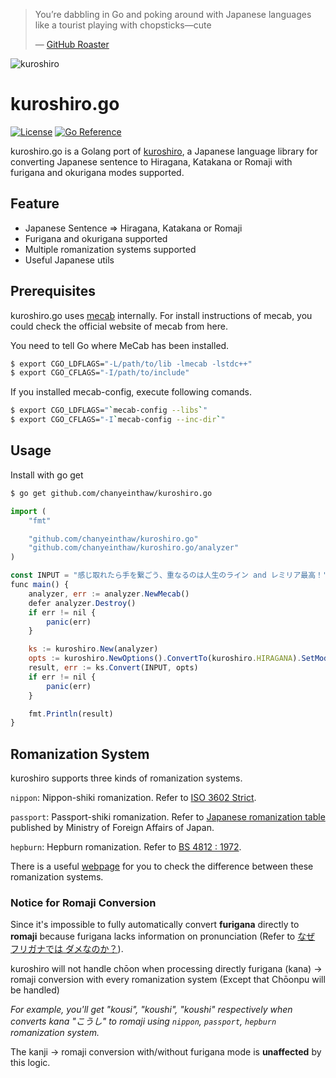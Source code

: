 > You’re dabbling in Go and poking around with Japanese languages like a tourist playing with chopsticks—cute
>
> — [GitHub Roaster](https://github-roast.pages.dev/)


![kuroshiro](https://kuroshiro.org/kuroshiro.png)

# kuroshiro.go

[![License](https://img.shields.io/github/license/lassjs/lass.svg)](LICENSE) [![Go Reference](https://pkg.go.dev/badge/github.com/chanyeinthaw/kuroshiro.go.svg)](https://pkg.go.dev/github.com/chanyeinthaw/kuroshiro.go)

kuroshiro.go is a Golang port of [kuroshiro](https://github.com/hexenq/kuroshiro), a Japanese language library for converting Japanese sentence to Hiragana, Katakana or Romaji with furigana and okurigana modes supported.

## Feature
- Japanese Sentence => Hiragana, Katakana or Romaji
- Furigana and okurigana supported
- Multiple romanization systems supported
- Useful Japanese utils
    
## Prerequisites
kuroshiro.go uses [mecab](https://taku910.github.io/mecab) internally. For install instructions of mecab, you could check the official website of mecab from here.

You need to tell Go where MeCab has been installed.
```sh
$ export CGO_LDFLAGS="-L/path/to/lib -lmecab -lstdc++"
$ export CGO_CFLAGS="-I/path/to/include"
```

If you installed mecab-config, execute following comands.
```sh
$ export CGO_LDFLAGS="`mecab-config --libs`"
$ export CGO_CFLAGS="-I`mecab-config --inc-dir`"
```

## Usage
Install with go get
```sh
$ go get github.com/chanyeinthaw/kuroshiro.go
```

```js
import (
	"fmt"

	"github.com/chanyeinthaw/kuroshiro.go"
	"github.com/chanyeinthaw/kuroshiro.go/analyzer"
)

const INPUT = "感じ取れたら手を繋ごう、重なるのは人生のライン and レミリア最高！"
func main() {
	analyzer, err := analyzer.NewMecab()
	defer analyzer.Destroy()
	if err != nil {
		panic(err)
	}

	ks := kuroshiro.New(analyzer)
	opts := kuroshiro.NewOptions().ConvertTo(kuroshiro.HIRAGANA).SetMode(kuroshiro.SPACED)
	result, err := ks.Convert(INPUT, opts)
	if err != nil {
		panic(err)
	}

	fmt.Println(result)
}
```
 
## Romanization System
kuroshiro supports three kinds of romanization systems.

`nippon`: Nippon-shiki romanization. Refer to [ISO 3602 Strict](http://www.age.ne.jp/x/nrs/iso3602/iso3602.html).

`passport`: Passport-shiki romanization. Refer to [Japanese romanization table](https://www.ezairyu.mofa.go.jp/passport/hebon.html) published by Ministry of Foreign Affairs of Japan.

`hepburn`: Hepburn romanization. Refer to [BS 4812 : 1972](https://archive.is/PiJ4).

There is a useful [webpage](http://jgrammar.life.coocan.jp/ja/data/rohmaji2.htm) for you to check the difference between these romanization systems.

### Notice for Romaji Conversion
Since it's impossible to fully automatically convert __furigana__ directly to __romaji__ because furigana lacks information on pronunciation (Refer to [なぜ フリガナでは ダメなのか？](https://green.adam.ne.jp/roomazi/onamae.html#naze)). 

kuroshiro will not handle chōon when processing directly furigana (kana) -> romaji conversion with every romanization system (Except that Chōonpu will be handled) 

*For example, you'll get "kousi", "koushi", "koushi" respectively when converts kana "こうし" to romaji 
using `nippon`, `passport`, `hepburn` romanization system.*

The kanji -> romaji conversion with/without furigana mode is __unaffected__ by this logic.

